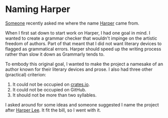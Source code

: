 # Naming Harper

[Someone](https://github.com/elijah-potter/harper/issues/103) recently asked me where the name [Harper](https://writewithharper.com) came from.

When I first sat down to start work on Harper, I had one goal in mind.
I wanted to create a grammar checker that wouldn't impinge on the artistic freedom of authors.
Part of that meant that I did not want literary devices to flagged as grammatical errors.
Harper should speed up the writing process rather than slow it down as Grammarly tends to.

To embody this original goal, I wanted to make the project a namesake of an author known for their literary devices and prose. I also had three other (practical) criterion:

1. It could not be occupied on [crates.io](https://crates.io/).
1. It could not be occupied on GitHub.
1. It should not be more than two syllables.

I asked around for some ideas and someone suggested I name the project after [Harper Lee](https://en.wikipedia.org/wiki/Harper_Lee).
It fit the bill, so I went with it.
